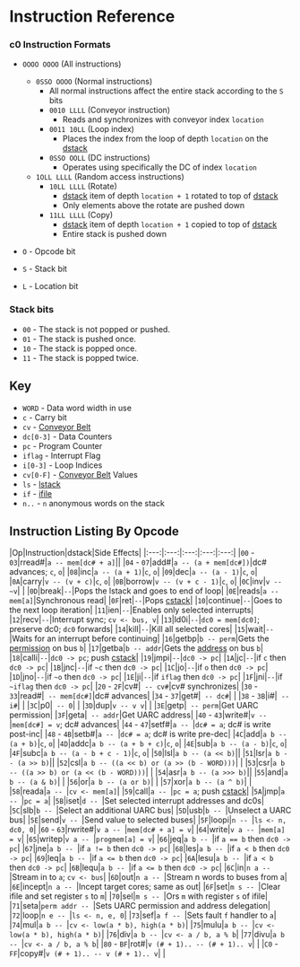 # Instruction Reference

### c0 Instruction Formats

- `OOOO OOOO` (All instructions)
  - `0SSO OOOO` (Normal instructions)
    - All normal instructions affect the entire stack according to the `S` bits
    - `0010 LLLL` (Conveyor instruction)
      - Reads and synchronizes with conveyor index `location`
    - `0011 10LL` (Loop index)
      - Places the index from the loop of depth `location` on the [dstack](architecture/dstack.html)
    - `0SSO OOLL` (DC instructions)
      - Operates using specifically the DC of index `location`
  - `1OLL LLLL` (Random access instructions)
    - `10LL LLLL` (Rotate)
      - [dstack](architecture/dstack.html) item of depth `location + 1` rotated to top of [dstack](architecture/dstack.html)
      - Only elements above the rotate are pushed down
    - `11LL LLLL` (Copy)
      - [dstack](architecture/dstack.html) item of depth `location + 1` copied to top of [dstack](architecture/dstack.html)
      - Entire stack is pushed down

- `O` - Opcode bit
- `S` - Stack bit
- `L` - Location bit

### Stack bits
- `00` - The stack is not popped or pushed.
- `01` - The stack is pushed once.
- `10` - The stack is popped once.
- `11` - The stack is popped twice.

## Key
- `WORD` - Data word width in use
- `c` - Carry bit
- `cv` - [Conveyor Belt](architecture/conveyor.html)
- `dc[0-3]` - Data Counters
- `pc` - Program Counter
- `iflag` - Interrupt Flag
- `i[0-3]` - Loop Indices
- `cv[0-F]` - [Conveyor Belt](architecture/conveyor.html) Values
- `ls` - [lstack](architecture/lstack.html)
- `if` - [ifile](architecture/ifile.html)
- `n..` - `n` anonymous words on the stack

## Instruction Listing By Opcode

|Op|Instruction|dstack|Side Effects|
|:---:|:---:|:---:|:---:|:---:|
|`00` - `03`|rread#|`a -- mem[dc# + a]`||
|`04` - `07`|add#|`a -- (a + mem[dc#])`|dc# advances; `c`, `o`|
|`08`|inc|`a -- (a + 1)`|`c`, `o`|
|`09`|dec|`a -- (a - 1)`|`c`, `o`|
|`0A`|carry|`v -- (v + c)`|`c`, `o`|
|`0B`|borrow|`v -- (v + c - 1)`|`c`, `o`|
|`0C`|inv|`v -- ~v`| |
|`0D`|break|` -- `|Pops the lstack and goes to end of loop|
|`0E`|reads|`a -- mem[a]`|Synchronous read|
|`0F`|ret|` -- `|Pops [cstack](architecture/cstack.html)|
|`10`|continue|` -- `|Goes to the next loop iteration|
|`11`|ien|` -- `|Enables only selected interrupts|
|`12`|recv|` -- `|Interrupt sync; `cv <- bus, v`|
|`13`|ld0i|` -- `|`dc0 = mem[dc0]`; preserve dc0; `dc0` forwards|
|`14`|kill|` -- `|Kill all selected cores|
|`15`|wait|` -- `|Waits for an interrupt before continuing|
|`16`|getbp|`b -- perm`|Gets the [permission](uarc.md) on bus `b`|
|`17`|getba|`b -- addr`|Gets the [address](uarc.md) on bus `b`|
|`18`|calli|` -- `|`dc0 -> pc`; push [cstack](architecture/cstack.html)|
|`19`|jmpi|` -- `|`dc0 -> pc`|
|`1A`|jc|` -- `|if `c` then `dc0 -> pc`|
|`1B`|jnc|` -- `|if `~c` then `dc0 -> pc`|
|`1C`|jo|` -- `|if `o` then `dc0 -> pc`|
|`1D`|jno|` -- `|if `~o` then `dc0 -> pc`|
|`1E`|ji|` -- `|if `iflag` then `dc0 -> pc`|
|`1F`|jni|` -- `|if `~iflag` then `dc0 -> pc`|
|`20` - `2F`|cv#|` -- cv#`|cv# synchronizes|
|`30` - `33`|read#|` -- mem[dc#]`|dc# advances|
|`34` - `37`|get#|` -- dc#`| |
|`38` - `3B`|i#|` -- i#`| |
|`3C`|p0|` -- 0`| |
|`3D`|dup|`v -- v v`| |
|`3E`|getp|` -- perm`|Get UARC permission|
|`3F`|geta|` -- addr`|Get UARC address|
|`40` - `43`|write#|`v -- `|`mem[dc#] = v`; dc# advances|
|`44` - `47`|setf#|`a -- `|`dc# = a`; dc# is write post-inc|
|`48` - `4B`|setb#|`a -- `|`dc# = a`; dc# is write pre-dec|
|`4C`|add|`a b -- (a + b)`|`c`, `o`|
|`4D`|addc|`a b -- (a + b + c)`|`c`, `o`|
|`4E`|sub|`a b -- (a - b)`|`c`, `o`|
|`4F`|subc|`a b -- (a - b + c - 1)`|`c`, `o`|
|`50`|lsl|`a b -- (a << b)`||
|`51`|lsr|`a b -- (a >> b)`||
|`52`|csl|`a b -- ((a << b) or (a >> (b - WORD)))`| |
|`53`|csr|`a b -- ((a >> b) or (a << (b - WORD)))`| |
|`54`|asr|`a b -- (a >>> b)`||
|`55`|and|`a b -- (a & b)`| |
|`56`|or|`a b -- (a or b)`| |
|`57`|xor|`a b -- (a ^ b)`| |
|`58`|reada|`a -- `|`cv <- mem[a]`|
|`59`|call|`a -- `|`pc = a`; push [cstack](architecture/cstack.html)|
|`5A`|jmp|`a -- `|`pc = a`|
|`5B`|iset|`d -- `|Set selected interrupt addresses and dc0s|
|`5C`|slb|`b -- `|Select an additional UARC bus|
|`5D`|usb|`b -- `|Unselect a UARC bus|
|`5E`|send|`v -- `|Send value to selected buses|
|`5F`|loopi|`n -- `|`ls <- n, dc0, 0`|
|`60` - `63`|rwrite#|`v a -- `|`mem[dc# + a] = v`|
|`64`|write|`v a -- `|`mem[a] = v`|
|`65`|writep|`v a -- `|`progmem[a] = v`|
|`66`|jeq|`a b -- `|if `a == b` then `dc0 -> pc`|
|`67`|jne|`a b -- `|if `a != b` then `dc0 -> pc`|
|`68`|les|`a b -- `|if `a < b` then `dc0 -> pc`|
|`69`|leq|`a b -- `|if `a <= b` then `dc0 -> pc`|
|`6A`|lesu|`a b -- `|if `a < b` then `dc0 -> pc`|
|`6B`|lequ|`a b -- `|if `a <= b` then `dc0 -> pc`|
|`6C`|in|`n a -- `|Stream in to `a`; `cv <- bus`|
|`6D`|out|`n a -- `|Stream n words to buses from a|
|`6E`|incept|`n a -- `|Incept target cores; same as out|
|`6F`|set|`m s -- `|Clear ifile and set register `s` to `m`|
|`70`|sel|`m s -- `|Ors `m` with register `s` of ifile|
|`71`|seta|`perm addr -- `|Sets UARC permission and address delegation|
|`72`|loop|`n e -- `|`ls <- n, e, 0`|
|`73`|sef|`a f -- `|Sets fault `f` handler to `a`|
|`74`|mul|`a b -- `|`cv <- low(a * b), high(a * b)`|
|`75`|mulu|`a b -- `|`cv <- low(a * b), high(a * b)`|
|`76`|div|`a b -- `|`cv <- a / b, a % b`|
|`77`|divu|`a b -- `|`cv <- a / b, a % b`|
|`80` - `BF`|rot#|`v (# + 1).. -- (# + 1).. v`| |
|`C0` - `FF`|copy#|`v (# + 1).. -- v (# + 1).. v`| |
